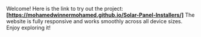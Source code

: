 Welcome!
Here is the link to try out the project:
**\[https://mohamedwinnermohamed.github.io/Solar-Panel-Installers/]**
The website is fully responsive and works smoothly across all device sizes.
Enjoy exploring it!
